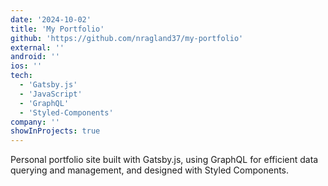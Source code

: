 ```yaml
---
date: '2024-10-02'
title: 'My Portfolio'
github: 'https://github.com/nragland37/my-portfolio'
external: ''
android: ''
ios: ''
tech:
  - 'Gatsby.js'
  - 'JavaScript'
  - 'GraphQL'
  - 'Styled-Components'
company: ''
showInProjects: true
---
```


<!--
<p align="center">
  <img src="./assets/folio-logo.gif" alt="logo" style="width: 100%; max-width: 125px;" />
</p>
-->

Personal portfolio site built with Gatsby.js, using GraphQL for efficient data querying and management, and designed with Styled Components.
